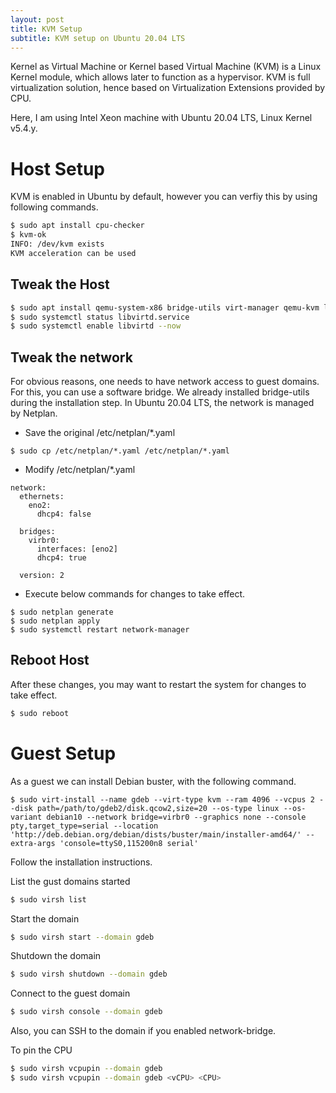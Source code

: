 ```yaml
---
layout: post
title: KVM Setup
subtitle: KVM setup on Ubuntu 20.04 LTS
---
```


Kernel as Virtual Machine or Kernel based Virtual Machine (KVM) is a Linux Kernel module, which allows later to function as a hypervisor. KVM is full virtualization solution, hence based on Virtualization Extensions provided by CPU.

Here, I am using Intel Xeon machine with Ubuntu 20.04 LTS, Linux Kernel v5.4.y.

# Host Setup

KVM is enabled in Ubuntu by default, however you can verfiy this by using following commands.

```bash
$ sudo apt install cpu-checker
$ kvm-ok
INFO: /dev/kvm exists
KVM acceleration can be used
```

## Tweak the Host

```bash
$ sudo apt install qemu-system-x86 bridge-utils virt-manager qemu-kvm libvirt-daemon
$ sudo systemctl status libvirtd.service
$ sudo systemctl enable libvirtd --now
```

## Tweak the network

For obvious reasons, one needs to have network access to guest domains. For this, you can use a software bridge.
We already installed bridge-utils during the installation step. In Ubuntu 20.04 LTS, the network is managed by Netplan.

* Save the original /etc/netplan/*.yaml

```
$ sudo cp /etc/netplan/*.yaml /etc/netplan/*.yaml
```

* Modify /etc/netplan/*.yaml

```
network:
  ethernets:
    eno2:
      dhcp4: false

  bridges:
    virbr0:
      interfaces: [eno2]
      dhcp4: true

  version: 2
```

* Execute below commands for changes to take effect.

```
$ sudo netplan generate
$ sudo netplan apply
$ sudo systemctl restart network-manager
```

## Reboot Host

After these changes, you may want to restart the system for changes to take effect.

```bash
$ sudo reboot
```

# Guest Setup

As a guest we can install Debian buster, with the following command.

```
$ sudo virt-install --name gdeb --virt-type kvm --ram 4096 --vcpus 2 --disk path=/path/to/gdeb2/disk.qcow2,size=20 --os-type linux --os-variant debian10 --network bridge=virbr0 --graphics none --console pty,target_type=serial --location 'http://deb.debian.org/debian/dists/buster/main/installer-amd64/' --extra-args 'console=ttyS0,115200n8 serial'
```

Follow the installation instructions.

List the gust domains started

```bash
$ sudo virsh list
```

Start the domain

```bash
$ sudo virsh start --domain gdeb
```

Shutdown the domain

```bash
$ sudo virsh shutdown --domain gdeb
```

Connect to the guest domain

```bash
$ sudo virsh console --domain gdeb
```

Also, you can SSH to the domain if you enabled network-bridge.

To pin the CPU

```bash
$ sudo virsh vcpupin --domain gdeb
$ sudo virsh vcpupin --domain gdeb <vCPU> <CPU>
```

